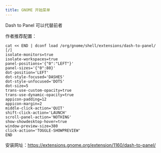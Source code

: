 ```yaml
---
title: GNOME 开始菜单
---
```


Dash to Panel
可以代替前者

作者推荐配置：

 <div className="limit-code-height">

```shell
cat << END | dconf load /org/gnome/shell/extensions/dash-to-panel/
[/]
isolate-monitors=true
isolate-workspaces=true
panel-positions='{"0":"LEFT"}'
panel-sizes='{"0":80}'
dot-position='LEFT'
dot-style-focused='DASHES'
dot-style-unfocused='DOTS'
dot-size=5
trans-use-custom-opacity=true
trans-use-dynamic-opacity=true
appicon-padding=12
appicon-margin=2
middle-click-action='QUIT'
shift-click-action='LAUNCH'
scroll-panel-action='NOTHING'
show-showdesktop-hover=true
window-preview-size=380
click-action='TOGGLE-SHOWPREVIEW'
END
```

</div>

安装网址：https://extensions.gnome.org/extension/1160/dash-to-panel/
